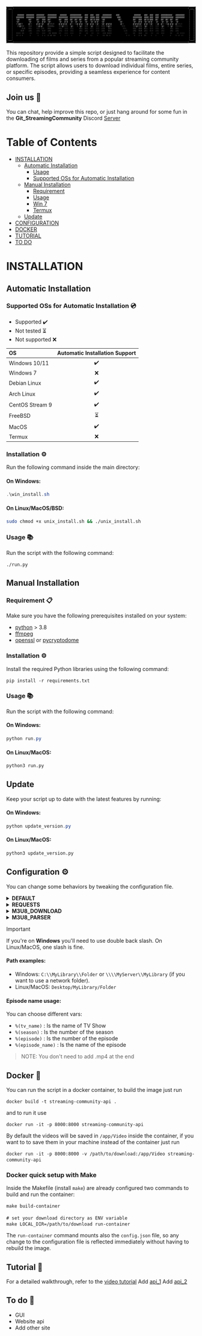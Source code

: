 <p align="center">
    <img src="./Src/Assets/min_logo.png">
</p>


This repository provide a simple script designed to facilitate the downloading of films and series from a popular streaming community platform. The script allows users to download individual films, entire series, or specific episodes, providing a seamless experience for content consumers.

## Join us 🌟
You can chat, help improve this repo, or just hang around for some fun in the **Git_StreamingCommunity** Discord [Server](https://discord.com/invite/8vV68UGRc7)

# Table of Contents

* [INSTALLATION](#installation)
  * [Automatic Installation](#automatic-installation)
    * [Usage](#usage-automatic)
    * [Supported OSs for Automatic Installation](#automatic-installation-os)
  * [Manual Installation](#manual-installation)
    * [Requirement](#requirement)
    * [Usage](#usage-manual)
    * [Win 7](https://github.com/Ghost6446/StreamingCommunity_api/wiki/Installation#win-7)
    * [Termux](https://github.com/Ghost6446/StreamingCommunity_api/wiki/Termux) 
  * [Update](#update)
* [CONFIGURATION](#configuration)
* [DOCKER](#docker)
* [TUTORIAL](#tutorial)
* [TO DO](#to-do)

# INSTALLATION

## Automatic Installation
<a id="automatic-installation-os"></a>
### Supported OSs for Automatic Installation 💿
- Supported ✔️
- Not tested ⏳
- Not supported ❌

| OS                  |       Automatic Installation Support       |
|:--------------------|:--------------------:|
| Windows 10/11       |          ✔️          |
| Windows 7           |          ❌          |
| Debian Linux        |          ✔️          |
| Arch Linux          |          ✔️          |
| CentOS Stream 9     |          ✔️          |
| FreeBSD             |          ⏳           |
| MacOS               |          ✔️          |
| Termux              |          ❌          |

### Installation ⚙️
Run the following command inside the main directory:
#### On Windows:

```powershell
.\win_install.sh
```

#### On Linux/MacOS/BSD:
```bash
sudo chmod +x unix_install.sh && ./unix_install.sh
```

<a id="usage-automatic"></a>
### Usage 📚

Run the script with the following command:
```
./run.py
```

## Manual Installation
<a id="requirement"></a>
### Requirement 📋

Make sure you have the following prerequisites installed on your system:

* [python](https://www.python.org/downloads/) > 3.8
* [ffmpeg](https://www.gyan.dev/ffmpeg/builds/)
* [openssl](https://www.openssl.org) or [pycryptodome](https://pypi.org/project/pycryptodome/)

### Installation ⚙️

Install the required Python libraries using the following command:

```
pip install -r requirements.txt
```

<a id="usage-manual"></a>
### Usage 📚

Run the script with the following command:

#### On Windows:

```powershell
python run.py
```

#### On Linux/MacOS:

```bash
python3 run.py
```


## Update

Keep your script up to date with the latest features by running:

#### On Windows:

```powershell
python update_version.py
```

#### On Linux/MacOS:

```bash
python3 update_version.py
```

<a id="configuration"></a>
## Configuration ⚙️

You can change some behaviors by tweaking the configuration file.

<details>
  <summary><strong>DEFAULT</strong></summary>

  * **debug**: Enables or disables debug mode.
    - **Default Value**: `false`

  * **root_path**: Path where the script will add movies and TV series folders (see [Path Examples](#Path-examples)).
    - **Default Value**: `Video`

  * **map_episode_name**: Mapping to choose the name of all episodes of TV Shows (see [Episode Name Usage](#Episode-name-usage)).
    - **Default Value**: `%(tv_name)_S%(season)E%(episode)_%(episode_name)`

  * **not_close**: When activated, prevents the script from closing after its initial execution, allowing it to restart automatically after completing the first run.
    - **Default Value**: `false`

</details>

<details>
  <summary><strong>REQUESTS</strong></summary>

  * **timeout**: The timeout value for requests.
    - **Default Value**: `10`

  * **verify_ssl**: Whether to verify SSL certificates.
    - **Default Value**: `false`

  * **proxy**: To use proxy create a file with name list_proxy.txt and copy ip and port like "122.114.232.137:8080". They need to be http 

</details>

<details>
  <summary><strong>M3U8_DOWNLOAD</strong></summary>

  * **tdqm_workers**: The number of workers that will cooperate to download .ts files. **A high value may slow down your PC**
    - **Default Value**: `30`

  * **tqdm_use_large_bar**: Whether to use large progress bars during downloads (Downloading %desc: %percentage:.2f %bar %elapsed < %remaining %postfix
    - **Default Value**: `true`
    - **Example Value**: `false` with Proc: %percentage:.2f %remaining %postfix

  * **download_video**: Whether to download video streams.
    - **Default Value**: `true`

  * **download_audio**: Whether to download audio streams.
    - **Default Value**: `true`

  * **download_sub**: Whether to download subtitle streams.
    - **Default Value**: `true`

  * **specific_list_audio**: A list of specific audio languages to download.
    - **Example Value**: `['ita']`

  * **specific_list_subtitles**: A list of specific subtitle languages to download.
    - **Example Value**: `['ara', 'baq', 'cat', 'chi', 'cze', 'dan', 'dut', 'eng', 'fil', 'fin', 'forced-ita', 'fre', 'ger', 'glg', 'gre', 'heb', 'hin', 'hun', 'ind', 'ita', 'jpn', 'kan', 'kor', 'mal', 'may', 'nob', 'nor', 'pol', 'por', 'rum', 'rus', 'spa', 'swe', 'tam', 'tel', 'tha', 'tur', 'ukr', 'vie']`

  * **cleanup_tmp_folder**: Upon final conversion, ensures the removal of all unformatted audio, video tracks, and subtitles from the temporary folder, thereby maintaining cleanliness and efficiency.
    - **Default Value**: `false`

</details>

<details>
  <summary><strong>M3U8_PARSER</strong></summary>

  * **force_resolution**: Forces the use of a specific resolution. `-1` means no forced resolution.
    - **Default Value**: `-1`
    - **Example Value**: `1080`

</details>

> [!IMPORTANT]
> If you're on **Windows** you'll need to use double back slash. On Linux/MacOS, one slash is fine.

#### Path examples:

* Windows: `C:\\MyLibrary\\Folder` or `\\\\MyServer\\MyLibrary` (if you want to use a network folder).
* Linux/MacOS: `Desktop/MyLibrary/Folder`

#### Episode name usage:

You can choose different vars:

* `%(tv_name)` : Is the name of TV Show
* `%(season)` : Is the number of the season
* `%(episode)` : Is the number of the episode
* `%(episode_name)` : Is the name of the episode

> NOTE: You don't need to add .mp4 at the end

<a id="docker"></a>
## Docker 🐳

You can run the script in a docker container, to build the image just run

```
docker build -t streaming-community-api .
```

and to run it use

```
docker run -it -p 8000:8000 streaming-community-api
```

By default the videos will be saved in `/app/Video` inside the container, if you want to to save them in your machine instead of the container just run

```
docker run -it -p 8000:8000 -v /path/to/download:/app/Video streaming-community-api
```

### Docker quick setup with Make

Inside the Makefile (install `make`) are already configured two commands to build and run the container:

```
make build-container

# set your download directory as ENV variable
make LOCAL_DIR=/path/to/download run-container
```

The `run-container` command mounts also the `config.json` file, so any change to the configuration file is reflected immediately without having to rebuild the image.

<a id="tutorial"></a>
## Tutorial 📖

For a detailed walkthrough, refer to the [video tutorial](https://www.youtube.com/watch?v=Ok7hQCgxqLg&ab_channel=Nothing)
Add [api_1](https://www.youtube.com/watch?v=3ylBSMyQlhM)
Add [api_2](https://www.youtube.com/watch?v=ReEYUIbdbG4)

<a id="to-do"></a>
## To do 📝
- GUI
- Website api
- Add other site

